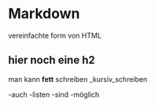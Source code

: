 # Markdown

vereinfachte form von HTML

## hier noch eine h2

man kann **fett** schreiben
_kursiv_schreiben

-auch
-listen
-sind
-möglich